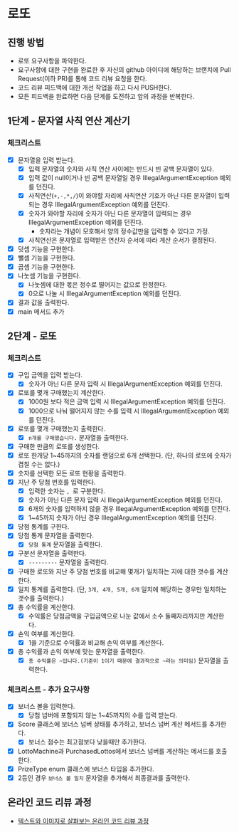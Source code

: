 # 로또
## 진행 방법
* 로또 요구사항을 파악한다.
* 요구사항에 대한 구현을 완료한 후 자신의 github 아이디에 해당하는 브랜치에 Pull Request(이하 PR)를 통해 코드 리뷰 요청을 한다.
* 코드 리뷰 피드백에 대한 개선 작업을 하고 다시 PUSH한다.
* 모든 피드백을 완료하면 다음 단계를 도전하고 앞의 과정을 반복한다.

## 1단계 - 문자열 사칙 연산 계산기
### 체크리스트
- [x] 문자열을 입력 받는다.
  - [x] 입력 문자열의 숫자와 사칙 연산 사이에는 반드시 빈 공백 문자열이 있다.
  - [x] 입력 값이 null이거나 빈 공백 문자열일 경우 IllegalArgumentException 예외를 던진다.
  - [x] 사칙연산(`+,-,*,/`)이 와야할 자리에 사칙연산 기호가 아닌 다른 문자열이 입력되는 경우 IllegalArgumentException 예외를 던진다.
  - [x] 숫자가 와야할 자리에 숫자가 아닌 다른 문자열이 입력되는 경우 IllegalArgumentException 예외를 던진다.
    - 숫자라는 개념이 모호해서 양의 정수값만을 입력할 수 있다고 가정.
  - [x] 사칙연산은 문자열로 입력받은 연산자 순서에 따라 계산 순서가 결정된다.
- [x] 덧셈 기능을 구현한다.
- [x] 뺄셈 기능을 구현한다.
- [x] 곱셈 기능을 구현한다.
- [x] 나눗셈 기능을 구현한다.
  - [x] 나눗셈에 대한 몫은 정수로 떨어지는 값으로 한정한다.
  - [x] 0으로 나눌 시 IllegalArgumentException 예외를 던진다.
- [x] 결과 값을 출력한다.
- [x] main 메서드 추가

## 2단계 - 로또
### 체크리스트
- [x] 구입 금액을 입력 받는다.
  - [x] 숫자가 아닌 다른 문자 입력 시 IllegalArgumentException 예외를 던진다.
- [x] 로또를 몇개 구매했는지 계산한다.
  - [x] 1000원 보다 적은 금액 입력 시 IllegalArgumentException 예외를 던진다.
  - [x] 1000으로 나눠 떨어지지 않는 수를 입력 시 IllegalArgumentException 예외를 던진다.
- [x] 로또를 몇개 구매했는지 출력한다.
  - [x] `n개를 구매했습니다.` 문자열을 출력한다.
- [x] 구매한 만큼의 로또를 생성한다.
- [x] 로또 한개당 1~45까지의 숫자를 랜덤으로 6개 선택한다. (단, 하나의 로또에 숫자가 겹칠 수는 없다.)
- [x] 숫자를 선택한 모든 로또 현황을 출력한다.
- [x] 지난 주 당첨 번호를 입력한다.
  - [x] 입력한 숫자는 `, `로 구분한다.
  - [x] 숫자가 아닌 다른 문자 입력 시 IllegalArgumentException 예외를 던진다.
  - [x] 6개의 숫자를 입력하지 않을 경우 IllegalArgumentException 예외를 던진다.
  - [x] 1~45까지 숫자가 아닌 경우 IllegalArgumentException 예외를 던진다.
- [x] 당첨 통계를 구한다.
- [x] 당첨 통계 문자열을 출력한다.
  - [x] `당첨 통계` 문자열을 출력한다.
- [x] 구분선 문자열을 출력한다.
  - [x] `---------` 문자열을 출력한다.
- [x] 구매한 로또와 지난 주 당첨 번호를 비교해 몇개가 일치하는 지에 대한 갯수를 계산한다.
- [x] 일치 통계를 출력한다. (단, `3개, 4개, 5개, 6개` 일치에 해당하는 경우만 일치하는 갯수를 출력한다.)
- [x] 총 수익률을 계산한다.
  - [x] 수익률은 당첨금액을 구입금액으로 나눈 값에서 소수 둘째자리까지만 계산한다.
- [x] 손익 여부를 계산한다.
  - [x] 1을 기준으로 수익률과 비교해 손익 여부를 계산한다. 
- [x] 총 수익률과 손익 여부에 맞는 문자열을 출력한다.
  - [x] `총 수익률은 ~입니다.(기준이 1이기 때문에 결과적으로 ~라는 의미임)` 문자열을 출력한다.

### 체크리스트 - 추가 요구사항
- [x] 보너스 볼을 입력한다.
  - [x] 당첨 넘버에 포함되지 않는 1~45까지의 수를 입력 받는다.
- [x] Score 클래스에 보너스 넘버 상태를 추가하고, 보너스 넘버 계산 메서드를 추가한다.
  - [x] 보너스 점수는 최고점보다 낮을때만 추가한다.
- [x] LottoMachine과 PurchasedLottos에서 보너스 넘버를 계산하는 메서드를 호출한다.
- [x] PrizeType enum 클래스에 보너스 타입을 추가한다.
- [x] 2등인 경우 `보너스 볼 일치` 문자열을 추가해서 최종결과를 출력한다.

## 온라인 코드 리뷰 과정
* [텍스트와 이미지로 살펴보는 온라인 코드 리뷰 과정](https://github.com/next-step/nextstep-docs/tree/master/codereview)